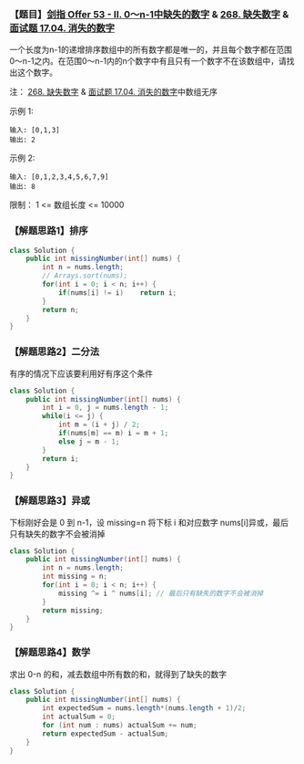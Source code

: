 ### 【题目】[剑指 Offer 53 - II. 0～n-1中缺失的数字](https://leetcode-cn.com/problems/que-shi-de-shu-zi-lcof/) & [268. 缺失数字](https://leetcode-cn.com/problems/missing-number/) & [面试题 17.04. 消失的数字](https://leetcode-cn.com/problems/missing-number-lcci/)
一个长度为n-1的递增排序数组中的所有数字都是唯一的，并且每个数字都在范围0～n-1之内。在范围0～n-1内的n个数字中有且只有一个数字不在该数组中，请找出这个数字。

注： [268. 缺失数字](https://leetcode-cn.com/problems/missing-number/) & [面试题 17.04. 消失的数字](https://leetcode-cn.com/problems/missing-number-lcci/)中数组无序

示例 1:

	输入: [0,1,3]
	输出: 2
示例 2:
	
	输入: [0,1,2,3,4,5,6,7,9]
	输出: 8

限制：
1 <= 数组长度 <= 10000

### 【解题思路1】排序
```java
class Solution {
    public int missingNumber(int[] nums) {
        int n = nums.length;
        // Arrays.sort(nums);
        for(int i = 0; i < n; i++) {
            if(nums[i] != i)    return i;
        }
        return n;
    }
}
```
### 【解题思路2】二分法
有序的情况下应该要利用好有序这个条件
```java
class Solution {
    public int missingNumber(int[] nums) {
        int i = 0, j = nums.length - 1;
        while(i <= j) {
            int m = (i + j) / 2;
            if(nums[m] == m) i = m + 1;
            else j = m - 1;
        }
        return i;
    }
}
```

### 【解题思路3】异或
下标刚好会是 0 到 n-1，设 missing=n
将下标 i 和对应数字 nums[i]异或，最后只有缺失的数字不会被消掉
```java
class Solution {
    public int missingNumber(int[] nums) {
        int n = nums.length;
        int missing = n;
        for(int i = 0; i < n; i++) {
            missing ^= i ^ nums[i]; // 最后只有缺失的数字不会被消掉
        }
        return missing;
    }
}
```
### 【解题思路4】数学
求出 0-n 的和，减去数组中所有数的和，就得到了缺失的数字
```java
class Solution {
    public int missingNumber(int[] nums) {
        int expectedSum = nums.length*(nums.length + 1)/2;
        int actualSum = 0;
        for (int num : nums) actualSum += num;
        return expectedSum - actualSum;
    }
}
```

